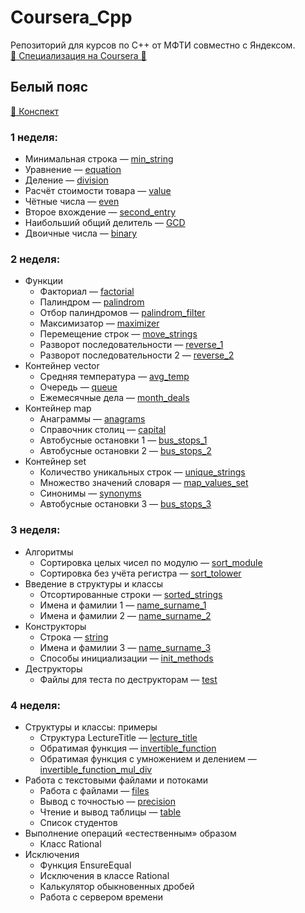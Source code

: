 # Coursera_Cpp
Репозиторий для курсов по C++ от МФТИ совместно с Яндексом.  
[🥋️ Специализация на Coursera 🥋️](https://www.coursera.org/specializations/c-plus-plus-modern-development)

## Белый пояс
[📔️ Конспект](https://github.com/r-vvch/Coursera_Cpp/tree/master/White_belt/conspectus "Перейти к расположению")
### 1 неделя:
- Минимальная строка — [min_string](https://github.com/r-vvch/Coursera_Cpp/tree/master/White_belt/1_week/min_string "Перейти к расположению")
- Уравнение — [equation](https://github.com/r-vvch/Coursera_Cpp/tree/master/White_belt/1_week/equation "Перейти к расположению")
- Деление — [division](https://github.com/r-vvch/Coursera_Cpp/tree/master/White_belt/1_week/division "Перейти к расположению")
- Расчёт стоимости товара — [value](https://github.com/r-vvch/Coursera_Cpp/tree/master/White_belt/1_week/value "Перейти к расположению")
- Чётные числа — [even](https://github.com/r-vvch/Coursera_Cpp/tree/master/White_belt/1_week/even "Перейти к расположению")
- Второе вхождение — [second_entry](https://github.com/r-vvch/Coursera_Cpp/tree/master/White_belt/1_week/second_entry "Перейти к расположению")
- Наибольший общий делитель — [GCD](https://github.com/r-vvch/Coursera_Cpp/tree/master/White_belt/1_week/GCD "Перейти к расположению")
- Двоичные числа — [binary](https://github.com/r-vvch/Coursera_Cpp/tree/master/White_belt/1_week/binary "Перейти к расположению")

### 2 неделя:
- Функции
    -  Факториал — [factorial](https://github.com/r-vvch/Coursera_Cpp/tree/master/White_belt/2_week/functions/factorial "Перейти к расположению")
    -  Палиндром — [palindrom](https://github.com/r-vvch/Coursera_Cpp/tree/master/White_belt/2_week/functions/palindrom "Перейти к расположению")
    -  Отбор палиндромов — [palindrom_filter](https://github.com/r-vvch/Coursera_Cpp/tree/master/White_belt/2_week/functions/palindrom_filter "Перейти к расположению")
    -  Максимизатор — [maximizer](https://github.com/r-vvch/Coursera_Cpp/tree/master/White_belt/2_week/functions/maximizer "Перейти к расположению")
    -  Перемещение строк — [move_strings](https://github.com/r-vvch/Coursera_Cpp/tree/master/White_belt/2_week/functions/move_strings "Перейти к расположению")
    -  Разворот последовательности — [reverse_1](https://github.com/r-vvch/Coursera_Cpp/tree/master/White_belt/2_week/functions/reverse_1 "Перейти к расположению")
    -  Разворот последовательности 2 — [reverse_2](https://github.com/r-vvch/Coursera_Cpp/tree/master/White_belt/2_week/functions/reverse_2 "Перейти к расположению")
- Контейнер vector
    -  Средняя температура — [avg_temp](https://github.com/r-vvch/Coursera_Cpp/tree/master/White_belt/2_week/vector/avg_temp "Перейти к расположению")
    -  Очередь — [queue](https://github.com/r-vvch/Coursera_Cpp/tree/master/White_belt/2_week/vector/queue "Перейти к расположению")
    -  Ежемесячные дела — [month_deals](https://github.com/r-vvch/Coursera_Cpp/tree/master/White_belt/2_week/vector/month_deals "Перейти к расположению")
- Контейнер map
    -  Анаграммы — [anagrams](https://github.com/r-vvch/Coursera_Cpp/tree/master/White_belt/2_week/map/anagrams "Перейти к расположению")
    -  Справочник столиц — [capital](https://github.com/r-vvch/Coursera_Cpp/tree/master/White_belt/2_week/map/capital "Перейти к расположению")
    -  Автобусные остановки 1 — [bus_stops_1](https://github.com/r-vvch/Coursera_Cpp/tree/master/White_belt/2_week/map/bus_stops_1 "Перейти к расположению")
    -  Автобусные остановки 2 — [bus_stops_2](https://github.com/r-vvch/Coursera_Cpp/tree/master/White_belt/2_week/map/bus_stops_2 "Перейти к расположению")
- Контейнер set
    -  Количество уникальных строк — [unique_strings](https://github.com/r-vvch/Coursera_Cpp/tree/master/White_belt/2_week/set/unique_strings "Перейти к расположению")
    -  Множество значений словаря — [map_values_set](https://github.com/r-vvch/Coursera_Cpp/tree/master/White_belt/2_week/set/map_values_set "Перейти к расположению")
    -  Синонимы — [synonyms](https://github.com/r-vvch/Coursera_Cpp/tree/master/White_belt/2_week/set/synonyms "Перейти к расположению")
    -  Автобусные остановки 3 — [bus_stops_3](https://github.com/r-vvch/Coursera_Cpp/tree/master/White_belt/2_week/set/bus_stops_3 "Перейти к расположению")
    
### 3 неделя:
- Алгоритмы
    -  Сортировка целых чисел по модулю — [sort_module](https://github.com/r-vvch/Coursera_Cpp/tree/master/White_belt/3_week/algorithms/sort_module/ "Перейти к расположению")
    -  Сортировка без учёта регистра — [sort_tolower](https://github.com/r-vvch/Coursera_Cpp/tree/master/White_belt/3_week/algorithms/sort_tolower/ "Перейти к расположению")
- Введение в структуры и классы
    -  Отсортированные строки — [sorted_strings](https://github.com/r-vvch/Coursera_Cpp/tree/master/White_belt/3_week/struct_class/sorted_strings/ "Перейти к расположению")
    -  Имена и фамилии 1 — [name_surname_1](https://github.com/r-vvch/Coursera_Cpp/tree/master/White_belt/3_week/struct_class/name_surname_1/ "Перейти к расположению")
    -  Имена и фамилии 2 — [name_surname_2](https://github.com/r-vvch/Coursera_Cpp/tree/master/White_belt/3_week/struct_class/name_surname_2/ "Перейти к расположению")
- Конструкторы
    -  Строка — [string](https://github.com/r-vvch/Coursera_Cpp/tree/master/White_belt/3_week/constructors/string/ "Перейти к расположению")
    -  Имена и фамилии 3 — [name_surname_3](https://github.com/r-vvch/Coursera_Cpp/tree/master/White_belt/3_week/constructors/name_surname_3/ "Перейти к расположению")
    -  Способы инициализации — [init_methods](https://github.com/r-vvch/Coursera_Cpp/tree/master/White_belt/3_week/constructors/init_methods/ "Перейти к расположению")
- Деструкторы
    -  Файлы для теста по деструкторам — [test](https://github.com/r-vvch/Coursera_Cpp/tree/master/White_belt/3_week/destructors/test/ "Перейти к расположению")
    
### 4 неделя:
- Структуры и классы: примеры
    -  Структура LectureTitle — [lecture_title](https://github.com/r-vvch/Coursera_Cpp/tree/master/White_belt/4_week/struct_class_exmpl/lecture_title "Перейти к расположению")
    -  Обратимая функция — [invertible_function](https://github.com/r-vvch/Coursera_Cpp/tree/master/White_belt/4_week/struct_class_exmpl/invertible_funcion "Перейти к расположению")
    -  Обратимая функция с умножением и делением — [invertible_function_mul_div](https://github.com/r-vvch/Coursera_Cpp/tree/master/White_belt/4_week/struct_class_exmpl/invertible_function_mul_div "Перейти к расположению")
- Работа с текстовыми файлами и потоками
    -  Работа с файлами — [files](https://github.com/r-vvch/Coursera_Cpp/tree/master/White_belt/4_week/files_streams/files/ "Перейти к расположению")
    -  Вывод с точностью — [precision](https://github.com/r-vvch/Coursera_Cpp/tree/master/White_belt/4_week/files_streams/precision/ "Перейти к расположению")
    -  Чтение и вывод таблицы — [table](https://github.com/r-vvch/Coursera_Cpp/tree/master/White_belt/4_week/files_streams/table/ "Перейти к расположению")
    -  Список студентов
- Выполнение операций «естественным» образом
    -  Класс Rational
- Исключения
    -  Функция EnsureEqual
    -  Исключения в классе Rational
    -  Калькулятор обыкновенных дробей
    -  Работа с сервером времени

